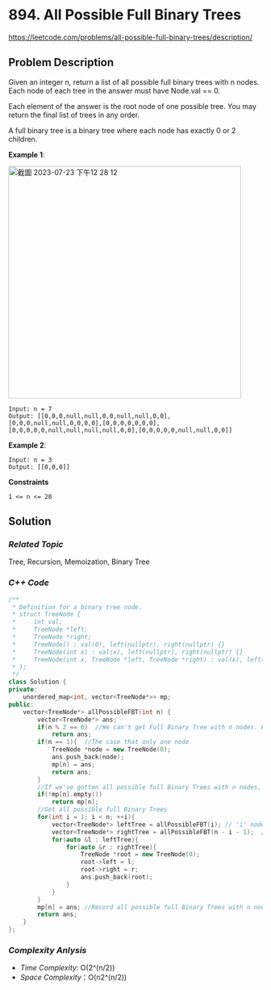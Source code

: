 # 894. All Possible Full Binary Trees
https://leetcode.com/problems/all-possible-full-binary-trees/description/


## Problem Description

Given an integer n, return a list of all possible full binary trees with n nodes. Each node of each tree in the answer must have Node.val == 0.

Each element of the answer is the root node of one possible tree. You may return the final list of trees in any order.

A full binary tree is a binary tree where each node has exactly 0 or 2 children.


**Example 1**:

<img width="461" alt="截圖 2023-07-23 下午12 28 12" src="https://github.com/Eddiecc06/LeetCode/assets/18256877/66e9ae0d-1106-4683-92f6-cc3a8f5964e5">

```
Input: n = 7
Output: [[0,0,0,null,null,0,0,null,null,0,0],[0,0,0,null,null,0,0,0,0],[0,0,0,0,0,0,0],[0,0,0,0,0,null,null,null,null,0,0],[0,0,0,0,0,null,null,0,0]]
```
**Example 2**:
```
Input: n = 3
Output: [[0,0,0]]
```

**Constraints**
```
1 <= n <= 20
```

## Solution

### _Related Topic_
  Tree, Recursion, Memoization, Binary Tree

### _C++ Code_
```cpp
/**
 * Definition for a binary tree node.
 * struct TreeNode {
 *     int val;
 *     TreeNode *left;
 *     TreeNode *right;
 *     TreeNode() : val(0), left(nullptr), right(nullptr) {}
 *     TreeNode(int x) : val(x), left(nullptr), right(nullptr) {}
 *     TreeNode(int x, TreeNode *left, TreeNode *right) : val(x), left(left), right(right) {}
 * };
 */
class Solution {
private:
    unordered_map<int, vector<TreeNode*>> mp;
public:
    vector<TreeNode*> allPossibleFBT(int n) {
        vector<TreeNode*> ans;
        if(n % 2 == 0)  //We can't get Full Binary Tree with n nodes. Return directly
            return ans; 
        if(n == 1){  //The case that only one node
            TreeNode *node = new TreeNode(0);
            ans.push_back(node);
            mp[n] = ans;
            return ans;
        }
        //If we've gotten all possible full Binary Trees with n nodes, return it directly
        if(!mp[n].empty())
            return mp[n];
        //Get all possible full Binary Trees
        for(int i = 1; i < n; ++i){ 
            vector<TreeNode*> leftTree = allPossibleFBT(i); // 'i' nodes to form the leftsubtree
            vector<TreeNode*> rightTree = allPossibleFBT(n - i - 1);  // 'n - i - 1' nodes to form the leftsubtree
            for(auto &l : leftTree){
                for(auto &r : rightTree){
                    TreeNode *root = new TreeNode(0);
                    root->left = l;
                    root->right = r;
                    ans.push_back(root);
                }
            }
        }
        mp[n] = ans; //Record all possible full Binary Trees with n nodes
        return ans;
    }
};
```

### _Complexity Anlysis_
- _Time Complexity_: O(2^(n/2))
- _Space Complexity_：O(n2^(n/2))
